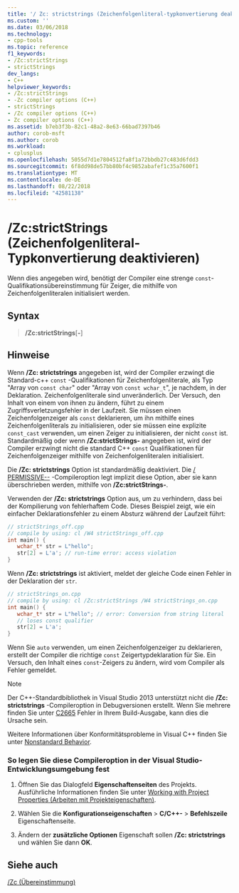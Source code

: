 ```yaml
---
title: '/ Zc: strictstrings (Zeichenfolgenliteral-typkonvertierung deaktivieren) | Microsoft-Dokumentation'
ms.custom: ''
ms.date: 03/06/2018
ms.technology:
- cpp-tools
ms.topic: reference
f1_keywords:
- /Zc:strictStrings
- strictStrings
dev_langs:
- C++
helpviewer_keywords:
- /Zc:strictStrings
- -Zc compiler options (C++)
- strictStrings
- /Zc compiler options (C++)
- Zc compiler options (C++)
ms.assetid: b7eb3f3b-82c1-48a2-8e63-66bad7397b46
author: corob-msft
ms.author: corob
ms.workload:
- cplusplus
ms.openlocfilehash: 5055d7d1e7804512fa8f1a72bbdb27c483d6fdd3
ms.sourcegitcommit: 6f8dd98de57bb80bf4c9852abafef1c35a7600f1
ms.translationtype: MT
ms.contentlocale: de-DE
ms.lasthandoff: 08/22/2018
ms.locfileid: "42581138"
---
```

# <a name="zcstrictstrings-disable-string-literal-type-conversion"></a>/Zc:strictStrings (Zeichenfolgenliteral-Typkonvertierung deaktivieren)

Wenn dies angegeben wird, benötigt der Compiler eine strenge `const`-Qualifikationsübereinstimmung für Zeiger, die mithilfe von Zeichenfolgenliteralen initialisiert werden.

## <a name="syntax"></a>Syntax

> **/Zc:strictStrings**[**-**]

## <a name="remarks"></a>Hinweise

Wenn **/Zc: strictstrings** angegeben ist, wird der Compiler erzwingt die Standard-c++ `const` -Qualifikationen für Zeichenfolgenliterale, als Typ "Array von `const char`" oder "Array von `const wchar_t`", je nachdem, in der Deklaration. Zeichenfolgenliterale sind unveränderlich. Der Versuch, den Inhalt von einem von ihnen zu ändern, führt zu einem Zugriffsverletzungsfehler in der Laufzeit. Sie müssen einen Zeichenfolgenzeiger als `const` deklarieren, um ihn mithilfe eines Zeichenfolgenliterals zu initialisieren, oder sie müssen eine explizite `const_cast` verwenden, um einen Zeiger zu initialisieren, der nicht `const` ist. Standardmäßig oder wenn **/Zc:strictStrings-** angegeben ist, wird der Compiler erzwingt nicht die standard C++ `const` Qualifikationen für Zeichenfolgenzeiger mithilfe von Zeichenfolgenliteralen initialisiert.

Die **/Zc: strictstrings** Option ist standardmäßig deaktiviert. Die [/ PERMISSIVE--](permissive-standards-conformance.md) -Compileroption legt implizit diese Option, aber sie kann überschrieben werden, mithilfe von **/Zc:strictStrings-**.

Verwenden der **/Zc: strictstrings** Option aus, um zu verhindern, dass bei der Kompilierung von fehlerhaftem Code. Dieses Beispiel zeigt, wie ein einfacher Deklarationsfehler zu einem Absturz während der Laufzeit führt:

```cpp
// strictStrings_off.cpp
// compile by using: cl /W4 strictStrings_off.cpp
int main() {
   wchar_t* str = L"hello";
   str[2] = L'a'; // run-time error: access violation
}
```

Wenn **/Zc: strictstrings** ist aktiviert, meldet der gleiche Code einen Fehler in der Deklaration der `str`.

```cpp
// strictStrings_on.cpp
// compile by using: cl /Zc:strictStrings /W4 strictStrings_on.cpp
int main() {
   wchar_t* str = L"hello"; // error: Conversion from string literal
   // loses const qualifier
   str[2] = L'a';
}
```

Wenn Sie `auto` verwenden, um einen Zeichenfolgenzeiger zu deklarieren, erstellt der Compiler die richtige `const` Zeigertypdeklaration für Sie. Ein Versuch, den Inhalt eines `const`-Zeigers zu ändern, wird vom Compiler als Fehler gemeldet.

> [!NOTE]
> Der C++-Standardbibliothek in Visual Studio 2013 unterstützt nicht die **/Zc: strictstrings** -Compileroption in Debugversionen erstellt. Wenn Sie mehrere finden Sie unter [C2665](../../error-messages/compiler-errors-2/compiler-error-c2665.md) Fehler in Ihrem Build-Ausgabe, kann dies die Ursache sein.

Weitere Informationen über Konformitätsprobleme in Visual C++ finden Sie unter [Nonstandard Behavior](../../cpp/nonstandard-behavior.md).

### <a name="to-set-this-compiler-option-in-the-visual-studio-development-environment"></a>So legen Sie diese Compileroption in der Visual Studio-Entwicklungsumgebung fest

1. Öffnen Sie das Dialogfeld **Eigenschaftenseiten** des Projekts. Ausführliche Informationen finden Sie unter [Working with Project Properties (Arbeiten mit Projekteigenschaften)](../../ide/working-with-project-properties.md).

1. Wählen Sie die **Konfigurationseigenschaften** > **C/C++-** > **Befehlszeile** Eigenschaftenseite.

1. Ändern der **zusätzliche Optionen** Eigenschaft sollen **/Zc: strictstrings** und wählen Sie dann **OK**.

## <a name="see-also"></a>Siehe auch

[/Zc (Übereinstimmung)](../../build/reference/zc-conformance.md)<br/>
